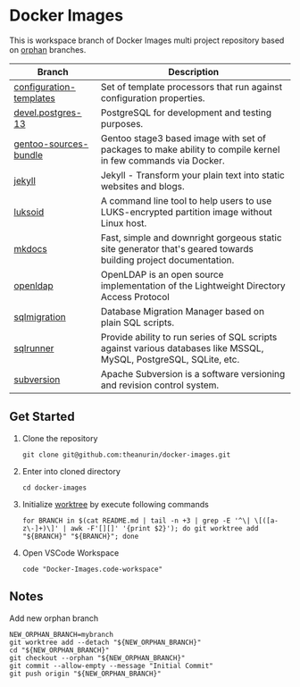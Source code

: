 # Docker Images

This is workspace branch of Docker Images multi project repository based on [orphan](https://git-scm.com/docs/git-checkout#Documentation/git-checkout.txt---orphanltnew-branchgt) branches.

| Branch                                                         | Description                                                                                                          |
|----------------------------------------------------------------|----------------------------------------------------------------------------------------------------------------------|
| [configuration-templates](../../tree/configuration-templates)  | Set of template processors that run against configuration properties.                                                |
| [devel.postgres-13](../../tree/devel.postgres-13)              | PostgreSQL for development and testing purposes.                                                                     |
| [gentoo-sources-bundle](../../tree/gentoo-sources-bundle)      | Gentoo stage3 based image with set of packages to make ability to compile kernel in few commands via Docker.         |
| [jekyll](../../tree/jekyll)                                    | Jekyll - Transform your plain text into static websites and blogs.                                                   |
| [luksoid](../../tree/luksoid)                                  | A command line tool to help users to use LUKS-encrypted partition image without Linux host.                          |
| [mkdocs](../../tree/mkdocs)                                    | Fast, simple and downright gorgeous static site generator that's geared towards building project documentation.      |
| [openldap](../../tree/openldap)                                | OpenLDAP is an open source implementation of the Lightweight Directory Access Protocol                               |
| [sqlmigration](../../tree/sqlmigration)                        | Database Migration Manager based on plain SQL scripts.                                                               |
| [sqlrunner](../../tree/sqlrunner)                              | Provide ability to run series of SQL scripts against various databases like MSSQL, MySQL, PostgreSQL, SQLite, etc.   |
| [subversion](../../tree/subversion)                            | Apache Subversion is a software versioning and revision control system.                                              |

## Get Started

1. Clone the repository
	```shell
	git clone git@github.com:theanurin/docker-images.git
	```
1. Enter into cloned directory
	```shell
	cd docker-images
	```
1. Initialize [worktree](https://git-scm.com/docs/git-worktree) by execute following commands
	```shell
	for BRANCH in $(cat README.md | tail -n +3 | grep -E '^\| \[([a-z\-]+)\]' | awk -F'[][]' '{print $2}'); do git worktree add "${BRANCH}" "${BRANCH}"; done
	```
1. Open VSCode Workspace
	```shell
	code "Docker-Images.code-workspace"
	```

## Notes

Add new orphan branch

```shell
NEW_ORPHAN_BRANCH=mybranch
git worktree add --detach "${NEW_ORPHAN_BRANCH}"
cd "${NEW_ORPHAN_BRANCH}"
git checkout --orphan "${NEW_ORPHAN_BRANCH}"
git commit --allow-empty --message "Initial Commit"
git push origin "${NEW_ORPHAN_BRANCH}"
```

